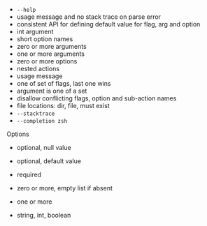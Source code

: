 - `--help`
- usage message and no stack trace on parse error
- consistent API for defining default value for flag, arg and option 
- int argument
- short option names
- zero or more arguments
- one or more arguments
- zero or more options
- nested actions
- usage message
- one of set of flags, last one wins
- argument is one of a set
- disallow conflicting flags, option and sub-action names
- file locations: dir, file, must exist
- `--stacktrace`
- `--completion zsh`


Options

- optional, null value
- optional, default value
- required
- zero or more, empty list if absent
- one or more

- string, int, boolean
